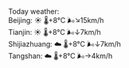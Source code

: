 Today weather:  
Beijing: ☀️ 🌡️+8°C 🌬️↘15km/h  
Tianjin: ☀️ 🌡️+8°C 🌬️↓7km/h  
Shijiazhuang: ☁️ 🌡️+8°C 🌬️↓7km/h  
Tangshan: ☁️ 🌡️+8°C 🌬️→4km/h  
